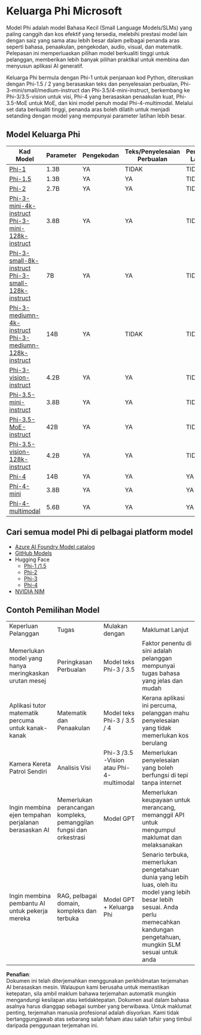 # Keluarga Phi Microsoft

Model Phi adalah model Bahasa Kecil (Small Language Models/SLMs) yang paling canggih dan kos efektif yang tersedia, melebihi prestasi model lain dengan saiz yang sama atau lebih besar dalam pelbagai penanda aras seperti bahasa, penaakulan, pengekodan, audio, visual, dan matematik. Pelepasan ini memperluaskan pilihan model berkualiti tinggi untuk pelanggan, memberikan lebih banyak pilihan praktikal untuk membina dan menyusun aplikasi AI generatif.

Keluarga Phi bermula dengan Phi-1 untuk penjanaan kod Python, diteruskan dengan Phi-1.5 / 2 yang berasaskan teks dan penyelesaian perbualan, Phi-3-mini/small/medium-instruct dan Phi-3.5/4-mini-instruct, berkembang ke Phi-3/3.5-vision untuk visi, Phi-4 yang berasaskan penaakulan kuat, Phi-3.5-MoE untuk MoE, dan kini model penuh modal Phi-4-multimodal. Melalui set data berkualiti tinggi, penanda aras boleh dilatih untuk menjadi setanding dengan model yang mempunyai parameter latihan lebih besar.

## Model Keluarga Phi

<div style="font-size:8px">

| Kad Model |Parameter|Pengekodan|Teks/Penyelesaian Perbualan|Penaakulan Lanjutan| Visi | Audio | MoE |
| - | -  | - | - |- |- |- |- |
|[Phi-1](https://huggingface.co/microsoft/phi-1)|1.3B| YA| TIDAK | TIDAK |TIDAK |TIDAK |TIDAK |
|[Phi-1.5](https://huggingface.co/microsoft/phi-1_5)|1.3B| YA|YA| TIDAK |TIDAK |TIDAK |TIDAK |
|[Phi-2](https://huggingface.co/microsoft/phi-1_5)|2.7B| YA|YA| TIDAK |TIDAK |TIDAK |TIDAK |
|[Phi-3-mini-4k-instruct](https://huggingface.co/microsoft/Phi-3-mini-4k-instruct)<br/>[Phi-3-mini-128k-instruct](https://huggingface.co/microsoft/Phi-3-mini-128k-instruct)|3.8B| YA|YA| TIDAK |TIDAK |TIDAK |TIDAK |
|[Phi-3-small-8k-instruct](https://huggingface.co/microsoft/Phi-3-small-8k-instruct)<br/>[Phi-3-small-128k-instruct](https://huggingface.co/microsoft/Phi-3-small-128k-instruct)<br/>|7B| YA|YA| TIDAK |TIDAK |TIDAK |TIDAK |
|[Phi-3-mediumn-4k-instruct](https://huggingface.co/microsoft/Phi-3-medium-4k-instruct)<br>[Phi-3-mediumn-128k-instruct](https://huggingface.co/microsoft/Phi-3-medium-128k-instruct)|14B|YA|TIDAK| TIDAK |TIDAK |TIDAK |TIDAK |
|[Phi-3-vision-instruct](https://huggingface.co/microsoft/Phi-3-vision-128k-instruct)|4.2B|YA|YA|TIDAK |TIDAK |TIDAK |TIDAK |
|[Phi-3.5-mini-instruct](https://huggingface.co/microsoft/Phi-3.5-mini-instruct)|3.8B|YA|YA| TIDAK |TIDAK |TIDAK |TIDAK |
|[Phi-3.5-MoE-instruct](https://huggingface.co/microsoft/Phi-3.5-MoE-instruct)|42B|YA|YA| TIDAK |TIDAK |TIDAK |YA |
|[Phi-3.5-vision-128k-instruct](https://huggingface.co/microsoft/Phi-3.5-vision-instruct)|4.2B|YA|YA| TIDAK |YA |TIDAK |TIDAK |
|[Phi-4](https://huggingface.co/microsoft/phi-4)|14B|YA|YA| YA |TIDAK |TIDAK |TIDAK |
|[Phi-4-mini](../../../../../md/01.Introduction/01)|3.8B|YA|YA| YA |TIDAK |TIDAK |TIDAK |
|[Phi-4-multimodal](../../../../../md/01.Introduction/01)|5.6B|YA|YA| YA |YA |YA |TIDAK |

</div>

## **Cari semua model Phi di pelbagai platform model**

- [Azure AI Foundry Model catalog](https://ai.azure.com/explore/models?selectedCollection=phi)
- [GitHub Models](https://github.com/marketplace?query=Phi&type=models)
- Hugging Face
  - [Phi-1 /1.5](https://huggingface.co/collections/microsoft/phi-1-6626e29134744e94e222d572)
  - [Phi-2](https://huggingface.co/microsoft/phi-2)
  - [Phi-3](https://huggingface.co/collections/microsoft/phi-3-6626e15e9585a200d2d761e3)
  - [Phi-4](https://huggingface.co/collections/microsoft/phi-4-677e9380e514feb5577a40e4) 
- [NVIDIA NIM](https://build.nvidia.com/search?q=Phi)

## Contoh Pemilihan Model

| | | | |
|-|-|-|-|
|Keperluan Pelanggan|Tugas|Mulakan dengan|Maklumat Lanjut|
|Memerlukan model yang hanya meringkaskan urutan mesej|Peringkasan Perbualan|Model teks Phi-3 / 3.5|Faktor penentu di sini adalah pelanggan mempunyai tugas bahasa yang jelas dan mudah|
|Aplikasi tutor matematik percuma untuk kanak-kanak|Matematik dan Penaakulan|Model teks Phi-3 / 3.5 / 4|Kerana aplikasi ini percuma, pelanggan mahu penyelesaian yang tidak memerlukan kos berulang|
|Kamera Kereta Patrol Sendiri|Analisis Visi|Phi-3 /3.5 -Vision atau Phi-4-multimodal|Memerlukan penyelesaian yang boleh berfungsi di tepi tanpa internet|
|Ingin membina ejen tempahan perjalanan berasaskan AI|Memerlukan perancangan kompleks, pemanggilan fungsi dan orkestrasi|Model GPT|Memerlukan keupayaan untuk merancang, memanggil API untuk mengumpul maklumat dan melaksanakan|
|Ingin membina pembantu AI untuk pekerja mereka|RAG, pelbagai domain, kompleks dan terbuka|Model GPT + Keluarga Phi |Senario terbuka, memerlukan pengetahuan dunia yang lebih luas, oleh itu model yang lebih besar lebih sesuai. Anda perlu memecahkan kandungan pengetahuan, mungkin SLM sesuai untuk anda |

**Penafian**:  
Dokumen ini telah diterjemahkan menggunakan perkhidmatan terjemahan AI berasaskan mesin. Walaupun kami berusaha untuk memastikan ketepatan, sila ambil maklum bahawa terjemahan automatik mungkin mengandungi kesilapan atau ketidaktepatan. Dokumen asal dalam bahasa asalnya harus dianggap sebagai sumber yang berwibawa. Untuk maklumat penting, terjemahan manusia profesional adalah disyorkan. Kami tidak bertanggungjawab atas sebarang salah faham atau salah tafsir yang timbul daripada penggunaan terjemahan ini.